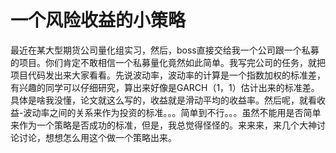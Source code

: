 # 一个风险收益的小策略

最近在某大型期货公司量化组实习，然后，boss直接交给我一个公司跟一个私募的项目。你们肯定不敢相信一个私募量化竟然如此简单。我写完公司的任务，就把项目代码发出来大家看看。先说波动率，波动率的计算是一个指数加权的标准差，有兴趣的同学可以仔细研究，算出来好像是GARCH（1，1）估计出来的标准差。具体是啥我没懂，论文就这么写的，收益就是滑动平均的收益率。然后呢，就看收益-波动率之间的关系来作为投资的标准。。。简单到不行。。。虽然不能用是否简单来作为一个策略是否成功的标准，但是，我总觉得怪怪的。来来来，来几个大神讨论讨论，想想怎么用这个做一个策略出来。